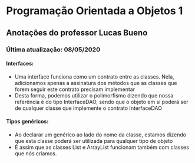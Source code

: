 # **Programação** Orientada a Objetos 1

## Anotações do professor Lucas Bueno

### Última atualização: 08/05/2020

#### Interfaces:
- Uma interface funciona como um contrato entre as classes. Nela, adicionamos apenas a assinatura dos métodos que as classes que forem seguir este contrato precisam implementar
- Desta forma, podemos utilizar o polimorfismo dizendo que nossa referência é do tipo InterfaceDAO, sendo que o objeto em si poderá ser de qualquer classe que implemente o contrato InterfaceDAO

#### Tipos genéricos:
- Ao declarar um <Tipo> genérico ao lado do nome da classe, estamos dizendo que esta classe poderá ser utilizada para qualquer tipo de objeto
- É assim que as classes List<T> e ArrayList<T> funcionam também com classes que nós criamos.